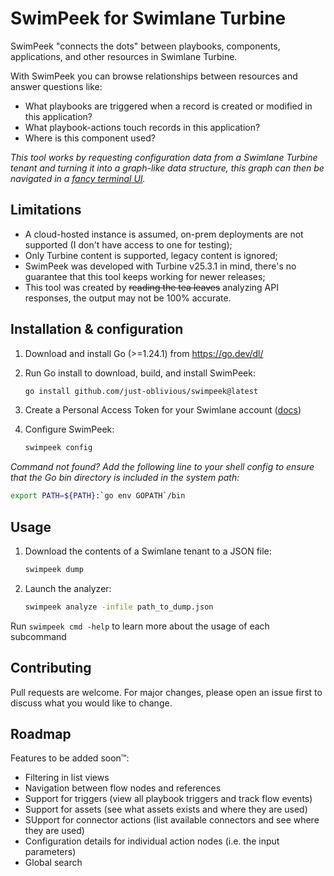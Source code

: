 # SwimPeek for Swimlane Turbine

SwimPeek "connects the dots" between playbooks, components, applications, and other resources in Swimlane Turbine.

With SwimPeek you can browse relationships between resources and answer questions like:
- What playbooks are triggered when a record is created or modified in this application?
- What playbook-actions touch records in this application?
- Where is this component used?

*This tool works by requesting configuration data from a Swimlane Turbine tenant and turning it into a graph-like data structure, this graph can then be navigated in a [fancy terminal UI](https://charm.land/).*


## Limitations

- A cloud-hosted instance is assumed, on-prem deployments are not supported (I don't have access to one for testing);
- Only Turbine content is supported, legacy content is ignored;
- SwimPeek was developed with Turbine v25.3.1 in mind, there's no guarantee that this tool keeps working for newer releases;
- This tool was created by ~~reading the tea leaves~~ analyzing API responses, the output may not be 100% accurate.


## Installation & configuration

1.  Download and install Go (>=1.24.1) from https://go.dev/dl/

1.  Run Go install to download, build, and install SwimPeek:
    ```sh
    go install github.com/just-oblivious/swimpeek@latest
    ```

1. Create a Personal Access Token for your Swimlane account ([docs](https://docs.swimlane.com/docs/introduction/customize-your-user-profile.htm))

1.  Configure SwimPeek:
    ```sh
    swimpeek config
    ```

*Command not found?
Add the following line to your shell config to ensure that the Go bin directory is included in the system path:*
  ```sh
  export PATH=${PATH}:`go env GOPATH`/bin
  ```


## Usage

1.  Download the contents of a Swimlane tenant to a JSON file:
    ```sh
    swimpeek dump
    ```

1.  Launch the analyzer:
    ```sh
    swimpeek analyze -infile path_to_dump.json
    ```

Run `swimpeek cmd -help` to learn more about the usage of each subcommand


## Contributing

Pull requests are welcome. For major changes, please open an issue first to discuss what you would like to change.


## Roadmap

Features to be added soon™:

- Filtering in list views
- Navigation between flow nodes and references
- Support for triggers (view all playbook triggers and track flow events)
- Support for assets (see what assets exists and where they are used)
- SUpport for connector actions (list available connectors and see where they are used)
- Configuration details for individual action nodes (i.e. the input parameters)
- Global search
